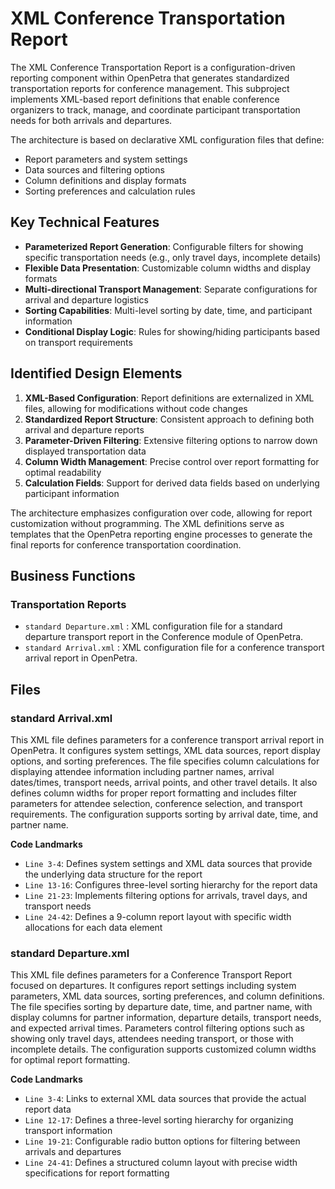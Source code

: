 # XML Conference Transportation Report

The XML Conference Transportation Report is a configuration-driven reporting component within OpenPetra that generates standardized transportation reports for conference management. This subproject implements XML-based report definitions that enable conference organizers to track, manage, and coordinate participant transportation needs for both arrivals and departures.

The architecture is based on declarative XML configuration files that define:

- Report parameters and system settings
- Data sources and filtering options
- Column definitions and display formats
- Sorting preferences and calculation rules

## Key Technical Features

- **Parameterized Report Generation**: Configurable filters for showing specific transportation needs (e.g., only travel days, incomplete details)
- **Flexible Data Presentation**: Customizable column widths and display formats
- **Multi-directional Transport Management**: Separate configurations for arrival and departure logistics
- **Sorting Capabilities**: Multi-level sorting by date, time, and participant information
- **Conditional Display Logic**: Rules for showing/hiding participants based on transport requirements

## Identified Design Elements

1. **XML-Based Configuration**: Report definitions are externalized in XML files, allowing for modifications without code changes
2. **Standardized Report Structure**: Consistent approach to defining both arrival and departure reports
3. **Parameter-Driven Filtering**: Extensive filtering options to narrow down displayed transportation data
4. **Column Width Management**: Precise control over report formatting for optimal readability
5. **Calculation Fields**: Support for derived data fields based on underlying participant information

The architecture emphasizes configuration over code, allowing for report customization without programming. The XML definitions serve as templates that the OpenPetra reporting engine processes to generate the final reports for conference transportation coordination.

## Business Functions

### Transportation Reports
- `standard Departure.xml` : XML configuration file for a standard departure transport report in the Conference module of OpenPetra.
- `standard Arrival.xml` : XML configuration file for a conference transport arrival report in OpenPetra.

## Files
### standard Arrival.xml

This XML file defines parameters for a conference transport arrival report in OpenPetra. It configures system settings, XML data sources, report display options, and sorting preferences. The file specifies column calculations for displaying attendee information including partner names, arrival dates/times, transport needs, arrival points, and other travel details. It also defines column widths for proper report formatting and includes filter parameters for attendee selection, conference selection, and transport requirements. The configuration supports sorting by arrival date, time, and partner name.

 **Code Landmarks**
- `Line 3-4`: Defines system settings and XML data sources that provide the underlying data structure for the report
- `Line 13-16`: Configures three-level sorting hierarchy for the report data
- `Line 21-23`: Implements filtering options for arrivals, travel days, and transport needs
- `Line 24-42`: Defines a 9-column report layout with specific width allocations for each data element
### standard Departure.xml

This XML file defines parameters for a Conference Transport Report focused on departures. It configures report settings including system parameters, XML data sources, sorting preferences, and column definitions. The file specifies sorting by departure date, time, and partner name, with display columns for partner information, departure details, transport needs, and expected arrival times. Parameters control filtering options such as showing only travel days, attendees needing transport, or those with incomplete details. The configuration supports customized column widths for optimal report formatting.

 **Code Landmarks**
- `Line 3-4`: Links to external XML data sources that provide the actual report data
- `Line 12-17`: Defines a three-level sorting hierarchy for organizing transport information
- `Line 19-21`: Configurable radio button options for filtering between arrivals and departures
- `Line 24-41`: Defines a structured column layout with precise width specifications for report formatting

[Generated by the Sage AI expert workbench: 2025-03-30 02:22:57  https://sage-tech.ai/workbench]: #